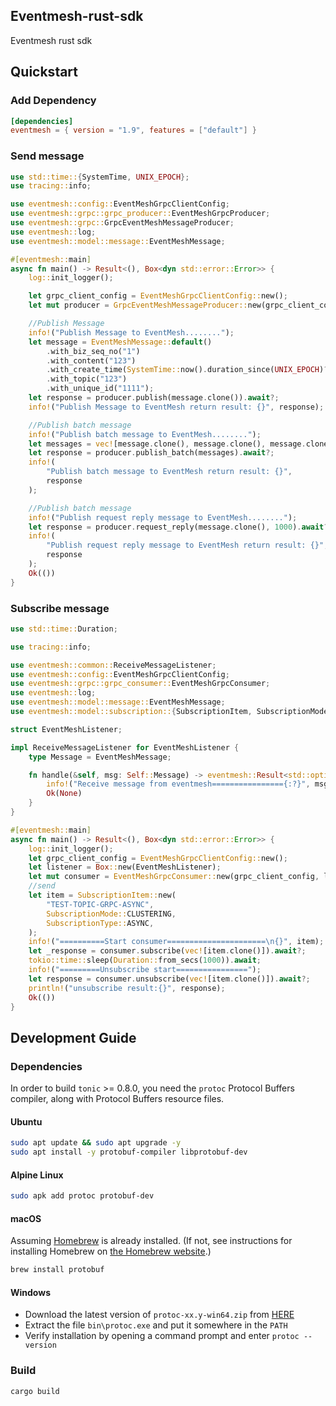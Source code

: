## Eventmesh-rust-sdk

Eventmesh rust sdk

## Quickstart

### Add Dependency

```toml
[dependencies]
eventmesh = { version = "1.9", features = ["default"] }
```

### Send message

```rust
use std::time::{SystemTime, UNIX_EPOCH};
use tracing::info;

use eventmesh::config::EventMeshGrpcClientConfig;
use eventmesh::grpc::grpc_producer::EventMeshGrpcProducer;
use eventmesh::grpc::GrpcEventMeshMessageProducer;
use eventmesh::log;
use eventmesh::model::message::EventMeshMessage;

#[eventmesh::main]
async fn main() -> Result<(), Box<dyn std::error::Error>> {
    log::init_logger();

    let grpc_client_config = EventMeshGrpcClientConfig::new();
    let mut producer = GrpcEventMeshMessageProducer::new(grpc_client_config);

    //Publish Message
    info!("Publish Message to EventMesh........");
    let message = EventMeshMessage::default()
        .with_biz_seq_no("1")
        .with_content("123")
        .with_create_time(SystemTime::now().duration_since(UNIX_EPOCH)?.as_millis() as u64)
        .with_topic("123")
        .with_unique_id("1111");
    let response = producer.publish(message.clone()).await?;
    info!("Publish Message to EventMesh return result: {}", response);

    //Publish batch message
    info!("Publish batch message to EventMesh........");
    let messages = vec![message.clone(), message.clone(), message.clone()];
    let response = producer.publish_batch(messages).await?;
    info!(
        "Publish batch message to EventMesh return result: {}",
        response
    );

    //Publish batch message
    info!("Publish request reply message to EventMesh........");
    let response = producer.request_reply(message.clone(), 1000).await?;
    info!(
        "Publish request reply message to EventMesh return result: {}",
        response
    );
    Ok(())
}
```

### Subscribe message

```rust
use std::time::Duration;

use tracing::info;

use eventmesh::common::ReceiveMessageListener;
use eventmesh::config::EventMeshGrpcClientConfig;
use eventmesh::grpc::grpc_consumer::EventMeshGrpcConsumer;
use eventmesh::log;
use eventmesh::model::message::EventMeshMessage;
use eventmesh::model::subscription::{SubscriptionItem, SubscriptionMode, SubscriptionType};

struct EventMeshListener;

impl ReceiveMessageListener for EventMeshListener {
    type Message = EventMeshMessage;

    fn handle(&self, msg: Self::Message) -> eventmesh::Result<std::option::Option<Self::Message>> {
        info!("Receive message from eventmesh================{:?}", msg);
        Ok(None)
    }
}

#[eventmesh::main]
async fn main() -> Result<(), Box<dyn std::error::Error>> {
    log::init_logger();
    let grpc_client_config = EventMeshGrpcClientConfig::new();
    let listener = Box::new(EventMeshListener);
    let mut consumer = EventMeshGrpcConsumer::new(grpc_client_config, listener);
    //send
    let item = SubscriptionItem::new(
        "TEST-TOPIC-GRPC-ASYNC",
        SubscriptionMode::CLUSTERING,
        SubscriptionType::ASYNC,
    );
    info!("==========Start consumer======================\n{}", item);
    let _response = consumer.subscribe(vec![item.clone()]).await?;
    tokio::time::sleep(Duration::from_secs(1000)).await;
    info!("=========Unsubscribe start================");
    let response = consumer.unsubscribe(vec![item.clone()]).await?;
    println!("unsubscribe result:{}", response);
    Ok(())
}

```

## Development Guide

### Dependencies

In order to build `tonic` >= 0.8.0, you need the `protoc` Protocol Buffers compiler, along with Protocol Buffers resource files.

#### Ubuntu

```bash
sudo apt update && sudo apt upgrade -y
sudo apt install -y protobuf-compiler libprotobuf-dev
```

#### Alpine Linux

```sh
sudo apk add protoc protobuf-dev
```

#### macOS

Assuming [Homebrew](https://brew.sh/) is already installed. (If not, see instructions for installing Homebrew on [the Homebrew website](https://brew.sh/).)

```zsh
brew install protobuf
```

#### Windows

- Download the latest version of `protoc-xx.y-win64.zip` from [HERE](https://github.com/protocolbuffers/protobuf/releases/latest)
- Extract the file `bin\protoc.exe` and put it somewhere in the `PATH`
- Verify installation by opening a command prompt and enter `protoc --version`

### Build

```shell
cargo build
```

